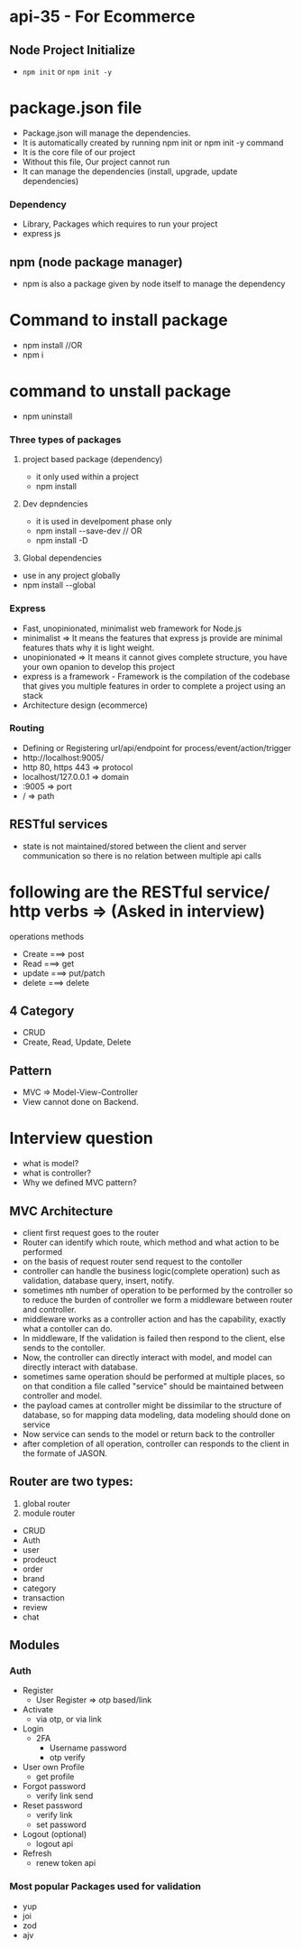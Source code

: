 # api-35 - For Ecommerce
## Node Project Initialize
- `npm init` or `npm init -y`

# package.json file
- Package.json will manage the dependencies. 
- It is automatically created by running npm init or npm init -y command
- It is the core file of our project
- Without this file, Our project cannot run
- It can manage the dependencies (install, upgrade, update dependencies)

### Dependency
- Library, Packages which requires to run your project
- express js

## npm (node package manager)
- npm is also a package given by node itself to manage the dependency

# Command to install package
- npm install <package name>  //OR
- npm i <package name>

# command to unstall package
- npm uninstall <package name>

### Three types of packages
1) project based package (dependency)
   - it only used within a project
   - npm install <package name>

2) Dev depndencies
   - it is used in develpoment phase only
   - npm install <package name> --save-dev    // OR
   - npm install <package name> -D

3) Global dependencies
- use in any project globally
- npm install <package name> --global

### Express
- Fast, unopinionated, minimalist web framework for Node.js
- minimalist => It means the features that express js provide are minimal features thats why it is light weight.
- unopinionated => It means it cannot gives complete structure, you have your own opanion to develop this project
- express is a framework
        - Framework is the compilation of the codebase that gives you multiple features in order to complete a project using an stack
- Architecture design (ecommerce)

### Routing
- Defining or Registering url/api/endpoint for process/event/action/trigger
- http://localhost:9005/
- http 80, https 443 => protocol
- localhost/127.0.0.1 => domain 
- :9005 => port
- / => path

## RESTful services
- state is not maintained/stored between the client and server communication so there is no relation between multiple api calls

# following are the RESTful service/ http verbs  => (Asked in interview)
  operations     methods
- Create  ===>   post
- Read    ===>   get
- update  ===>   put/patch
- delete  ===>   delete

## 4 Category
- CRUD
- Create, Read, Update, Delete

## Pattern
- MVC => Model-View-Controller
- View cannot done on Backend.

# Interview question
- what is model?
- what is controller?
- Why we defined MVC pattern?

## MVC Architecture
- client first request goes to the router
- Router can identify which route, which method and what action to be performed
- on the basis of request router send request to the contoller
- controller can handle the business logic(complete operation) such as validation, database query, insert, notify.
- sometimes nth number of operation to be performed by the controller so to reduce the burden of controller we form a middleware between router and controller.
- middleware works as a controller action and has the capability, exactly what a contoller can do.
- In middleware, If the validation is failed then respond to the client, else sends to the contoller.
- Now, the controller can directly interact with model, and model can directly interact with database.
- sometimes same operation should be performed at multiple places, so on that condition a file called "service" should be maintained between controller and model.
- the payload cames at controller might be dissimilar to the structure of database, so for mapping data modeling, data modeling should done on service
- Now service can sends to the model or return back to the controller
- after completion of all operation, controller can responds to the client in the formate of JASON.

## Router are two types:
1) global router
2) module router

- CRUD
- Auth
- user
- prodeuct
- order
- brand 
- category
- transaction
- review
- chat

## Modules
### Auth
- Register
     - User Register => otp based/link
- Activate
     - via otp, or via link
- Login
     - 2FA
       - Username password
       - otp verify
- User own Profile
     - get profile
- Forgot password
     - verify link send
- Reset password
     - verify link
     - set password
- Logout (optional)
     - logout api
- Refresh
     - renew token api

### Most popular Packages used for validation
- yup
- joi
- zod
- ajv
